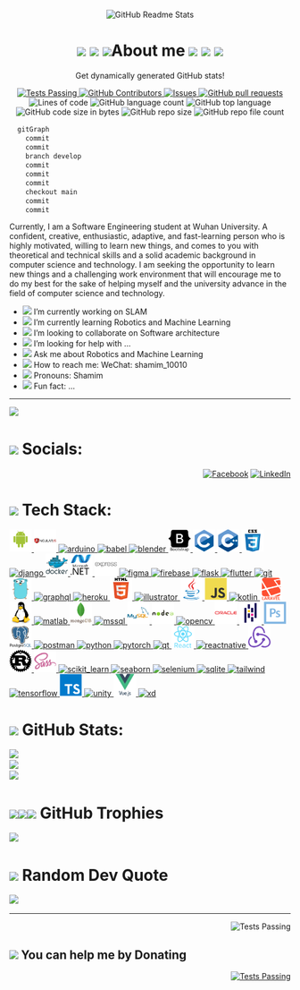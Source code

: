 
<br>
<p align="center">
 <img width=300px src="https://64.media.tumblr.com/4f3130b93daf8b718cf2d398b9e76ae4/2e1fdfd7f2cc8428-e0/s640x960/d4f7a38751a370e18d6770010d80b6ee8f8c3ee6.gif" align="center" alt="GitHub Readme Stats" />
 
<h1 align="center">
<img width=25px src="https://em-content.zobj.net/source/microsoft-teams/337/heart-with-ribbon_1f49d.png"/>
<img width=25px src="https://em-content.zobj.net/source/microsoft-teams/337/heart-with-ribbon_1f49d.png"/>
<img width=25px src="https://em-content.zobj.net/source/microsoft-teams/337/heart-with-ribbon_1f49d.png"/>About me
<img width=25px src="https://em-content.zobj.net/source/microsoft-teams/337/heart-with-ribbon_1f49d.png"/>
<img width=25px src="https://em-content.zobj.net/source/microsoft-teams/337/heart-with-ribbon_1f49d.png"/>
<img width=25px src="https://em-content.zobj.net/source/microsoft-teams/337/heart-with-ribbon_1f49d.png"/></h1>
 <p align="center">Get dynamically generated GitHub stats!</p>

<p align="center">
  <a href="https://github.com/vividblueprint/vividblueprint/actions">
    <img alt="Tests Passing" src="https://github.com/anuraghazra/github-readme-stats/workflows/Test/badge.svg"/>
  </a>
  <a href="https://github.com/vividblueprint/vividblueprint/contributors">
    <img alt="GitHub Contributors" src="https://img.shields.io/github/contributors/vividblueprint/vividblueprint"/>
  </a>
  <a href="https://github.com/vividblueprint/vividblueprint/issues">
    <img alt="Issues" src="https://img.shields.io/github/issues/vividblueprint/vividblueprint?color=0088ff"/>
  </a>
  <a href="https://github.com/vividblueprint/vividblueprint/pulls">
    <img alt="GitHub pull requests" src="https://img.shields.io/github/issues-pr/vividblueprint/vividblueprint?color=0088ff">
  </a>
  <br />
<img alt="Lines of code" src="https://img.shields.io/tokei/lines/github/vividblueprint/vividblueprint?color=green">
<img alt="GitHub language count" src="https://img.shields.io/github/languages/count/vividblueprint/vividblueprint?color=302df0">
<img alt="GitHub top language" src="https://img.shields.io/github/languages/top/vividblueprint/vividblueprint">
<img alt="GitHub code size in bytes" src="https://img.shields.io/github/languages/code-size/vividblueprint/vividblueprint?color=0088ff">
<img alt="GitHub repo size" src="https://img.shields.io/github/repo-size/vividblueprint/vividblueprint?color=00ff00f">
<img alt="GitHub repo file count" src="https://img.shields.io/github/directory-file-count/vividblueprint/vividblueprint">
</p>

```mermaid
  gitGraph
    commit
    commit
    branch develop
    commit
    commit
    commit
    checkout main
    commit
    commit
```

Currently, I am a Software Engineering student at Wuhan University. A confident, creative, enthusiastic, adaptive, and fast-learning person who is highly motivated, willing to learn new things, and comes to you with theoretical and technical skills and a solid academic background in computer science and technology. I am seeking the opportunity to learn new things and a challenging work environment that will encourage me to do my best for the sake of helping myself and the university advance in the field of computer science and technology.

- <img width=20px src="https://em-content.zobj.net/source/skype/289/man-mechanic_1f468-200d-1f527.png"> I’m currently working on SLAM
- <img width=20px src="https://em-content.zobj.net/source/microsoft-teams/337/writing-hand_270d-fe0f.png"> I’m currently learning Robotics and Machine Learning
- <img width=20px src="https://em-content.zobj.net/source/microsoft-teams/337/eyes_1f440.png"> I’m looking to collaborate on Software architecture
- <img width=20px src="https://em-content.zobj.net/source/noto-emoji-animations/344/thinking-face_1f914.gif"> I’m looking for help with ...
- <img width=20px src="https://em-content.zobj.net/source/skype/289/face-with-symbols-on-mouth_1f92c.png"> Ask me about Robotics and Machine Learning
- <img width=20px src="https://em-content.zobj.net/source/skype/289/mobile-phone_1f4f1.png"> How to reach me: WeChat: shamim_10010
- <img width=20px src="https://em-content.zobj.net/source/noto-emoji-animations/344/hugging-face_1f917.gif"> Pronouns: Shamim
- <img width=20px src="https://em-content.zobj.net/source/noto-emoji-animations/344/sun-with-face_1f31e.gif"> Fun fact: ...

---

<a href="(https://visitcount.itsvg.in"> <img src="https://visitcount.itsvg.in/api?id=vividblueprint&label=Profile%20Views&icon=8&pretty=false"/>
</a>
<h1><img width=50px src="https://em-content.zobj.net/source/skype/289/desert-island_1f3dd-fe0f.png"/> Socials:</h1>
<p align="right"><a href="https://www.facebook.com/profile.php?id=100087242254904"><img alt="Facebook" src="https://img.shields.io/badge/Facebook-%231877F2.svg?logo=Facebook&logoColor=white"/></a>
<a href="https://www.linkedin.com/in/shamim-khan-0b60571ba/"><img alt="LinkedIn" src="https://img.shields.io/badge/LinkedIn-%230077B5.svg?logo=linkedin&logoColor=white"/></a></p>

# <img width = 50x src="https://em-content.zobj.net/source/skype/289/video-game_1f3ae.png"/> Tech Stack:

<p align="left"> <a href="https://developer.android.com" target="_blank" rel="noreferrer"> <img src="https://raw.githubusercontent.com/devicons/devicon/master/icons/android/android-original-wordmark.svg" alt="android" width="40" height="40"/> </a> <a href="https://angular.io" target="_blank" rel="noreferrer"> <img src="https://raw.githubusercontent.com/devicons/devicon/master/icons/angularjs/angularjs-original-wordmark.svg" alt="angularjs" width="40" height="40"/> </a> <a href="https://www.arduino.cc/" target="_blank" rel="noreferrer"> <img src="https://cdn.worldvectorlogo.com/logos/arduino-1.svg" alt="arduino" width="40" height="40"/> </a> <a href="https://babeljs.io/" target="_blank" rel="noreferrer"> <img src="https://www.vectorlogo.zone/logos/babeljs/babeljs-icon.svg" alt="babel" width="40" height="40"/> </a> <a href="https://www.blender.org/" target="_blank" rel="noreferrer"> <img src="https://download.blender.org/branding/community/blender_community_badge_white.svg" alt="blender" width="40" height="40"/> </a> <a href="https://getbootstrap.com" target="_blank" rel="noreferrer"> <img src="https://raw.githubusercontent.com/devicons/devicon/master/icons/bootstrap/bootstrap-plain-wordmark.svg" alt="bootstrap" width="40" height="40"/> </a> <a href="https://www.cprogramming.com/" target="_blank" rel="noreferrer"> <img src="https://raw.githubusercontent.com/devicons/devicon/master/icons/c/c-original.svg" alt="c" width="40" height="40"/> </a> <a href="https://www.w3schools.com/cpp/" target="_blank" rel="noreferrer"> <img src="https://raw.githubusercontent.com/devicons/devicon/master/icons/cplusplus/cplusplus-original.svg" alt="cplusplus" width="40" height="40"/> </a> <a href="https://www.w3schools.com/css/" target="_blank" rel="noreferrer"> <img src="https://raw.githubusercontent.com/devicons/devicon/master/icons/css3/css3-original-wordmark.svg" alt="css3" width="40" height="40"/> </a> <a href="https://www.djangoproject.com/" target="_blank" rel="noreferrer"> <img src="https://cdn.worldvectorlogo.com/logos/django.svg" alt="django" width="40" height="40"/> </a> <a href="https://www.docker.com/" target="_blank" rel="noreferrer"> <img src="https://raw.githubusercontent.com/devicons/devicon/master/icons/docker/docker-original-wordmark.svg" alt="docker" width="40" height="40"/> </a> <a href="https://dotnet.microsoft.com/" target="_blank" rel="noreferrer"> <img src="https://raw.githubusercontent.com/devicons/devicon/master/icons/dot-net/dot-net-original-wordmark.svg" alt="dotnet" width="40" height="40"/> </a> <a href="https://expressjs.com" target="_blank" rel="noreferrer"> <img src="https://raw.githubusercontent.com/devicons/devicon/master/icons/express/express-original-wordmark.svg" alt="express" width="40" height="40"/> </a> <a href="https://www.figma.com/" target="_blank" rel="noreferrer"> <img src="https://www.vectorlogo.zone/logos/figma/figma-icon.svg" alt="figma" width="40" height="40"/> </a> <a href="https://firebase.google.com/" target="_blank" rel="noreferrer"> <img src="https://www.vectorlogo.zone/logos/firebase/firebase-icon.svg" alt="firebase" width="40" height="40"/> </a> <a href="https://flask.palletsprojects.com/" target="_blank" rel="noreferrer"> <img src="https://www.vectorlogo.zone/logos/pocoo_flask/pocoo_flask-icon.svg" alt="flask" width="40" height="40"/> </a> <a href="https://flutter.dev" target="_blank" rel="noreferrer"> <img src="https://www.vectorlogo.zone/logos/flutterio/flutterio-icon.svg" alt="flutter" width="40" height="40"/> </a> <a href="https://git-scm.com/" target="_blank" rel="noreferrer"> <img src="https://www.vectorlogo.zone/logos/git-scm/git-scm-icon.svg" alt="git" width="40" height="40"/> </a> <a href="https://golang.org" target="_blank" rel="noreferrer"> <img src="https://raw.githubusercontent.com/devicons/devicon/master/icons/go/go-original.svg" alt="go" width="40" height="40"/> </a> <a href="https://graphql.org" target="_blank" rel="noreferrer"> <img src="https://www.vectorlogo.zone/logos/graphql/graphql-icon.svg" alt="graphql" width="40" height="40"/> </a> <a href="https://heroku.com" target="_blank" rel="noreferrer"> <img src="https://www.vectorlogo.zone/logos/heroku/heroku-icon.svg" alt="heroku" width="40" height="40"/> </a> <a href="https://www.w3.org/html/" target="_blank" rel="noreferrer"> <img src="https://raw.githubusercontent.com/devicons/devicon/master/icons/html5/html5-original-wordmark.svg" alt="html5" width="40" height="40"/> </a> <a href="https://www.adobe.com/in/products/illustrator.html" target="_blank" rel="noreferrer"> <img src="https://www.vectorlogo.zone/logos/adobe_illustrator/adobe_illustrator-icon.svg" alt="illustrator" width="40" height="40"/> </a> <a href="https://www.java.com" target="_blank" rel="noreferrer"> <img src="https://raw.githubusercontent.com/devicons/devicon/master/icons/java/java-original.svg" alt="java" width="40" height="40"/> </a> <a href="https://developer.mozilla.org/en-US/docs/Web/JavaScript" target="_blank" rel="noreferrer"> <img src="https://raw.githubusercontent.com/devicons/devicon/master/icons/javascript/javascript-original.svg" alt="javascript" width="40" height="40"/> </a> <a href="https://kotlinlang.org" target="_blank" rel="noreferrer"> <img src="https://www.vectorlogo.zone/logos/kotlinlang/kotlinlang-icon.svg" alt="kotlin" width="40" height="40"/> </a> <a href="https://laravel.com/" target="_blank" rel="noreferrer"> <img src="https://raw.githubusercontent.com/devicons/devicon/master/icons/laravel/laravel-plain-wordmark.svg" alt="laravel" width="40" height="40"/> </a> <a href="https://www.linux.org/" target="_blank" rel="noreferrer"> <img src="https://raw.githubusercontent.com/devicons/devicon/master/icons/linux/linux-original.svg" alt="linux" width="40" height="40"/> </a> <a href="https://www.mathworks.com/" target="_blank" rel="noreferrer"> <img src="https://upload.wikimedia.org/wikipedia/commons/2/21/Matlab_Logo.png" alt="matlab" width="40" height="40"/> </a> <a href="https://www.mongodb.com/" target="_blank" rel="noreferrer"> <img src="https://raw.githubusercontent.com/devicons/devicon/master/icons/mongodb/mongodb-original-wordmark.svg" alt="mongodb" width="40" height="40"/> </a> <a href="https://www.microsoft.com/en-us/sql-server" target="_blank" rel="noreferrer"> <img src="https://www.svgrepo.com/show/303229/microsoft-sql-server-logo.svg" alt="mssql" width="40" height="40"/> </a> <a href="https://www.mysql.com/" target="_blank" rel="noreferrer"> <img src="https://raw.githubusercontent.com/devicons/devicon/master/icons/mysql/mysql-original-wordmark.svg" alt="mysql" width="40" height="40"/> </a> <a href="https://nodejs.org" target="_blank" rel="noreferrer"> <img src="https://raw.githubusercontent.com/devicons/devicon/master/icons/nodejs/nodejs-original-wordmark.svg" alt="nodejs" width="40" height="40"/> </a> <a href="https://opencv.org/" target="_blank" rel="noreferrer"> <img src="https://www.vectorlogo.zone/logos/opencv/opencv-icon.svg" alt="opencv" width="40" height="40"/> </a> <a href="https://www.oracle.com/" target="_blank" rel="noreferrer"> <img src="https://raw.githubusercontent.com/devicons/devicon/master/icons/oracle/oracle-original.svg" alt="oracle" width="40" height="40"/> </a> <a href="https://pandas.pydata.org/" target="_blank" rel="noreferrer"> <img src="https://raw.githubusercontent.com/devicons/devicon/2ae2a900d2f041da66e950e4d48052658d850630/icons/pandas/pandas-original.svg" alt="pandas" width="40" height="40"/> </a> <a href="https://www.photoshop.com/en" target="_blank" rel="noreferrer"> <img src="https://raw.githubusercontent.com/devicons/devicon/master/icons/photoshop/photoshop-line.svg" alt="photoshop" width="40" height="40"/> </a> <a href="https://www.postgresql.org" target="_blank" rel="noreferrer"> <img src="https://raw.githubusercontent.com/devicons/devicon/master/icons/postgresql/postgresql-original-wordmark.svg" alt="postgresql" width="40" height="40"/> </a> <a href="https://postman.com" target="_blank" rel="noreferrer"> <img src="https://www.vectorlogo.zone/logos/getpostman/getpostman-icon.svg" alt="postman" width="40" height="40"/> </a> <a href="https://www.python.org" target="_blank" rel="noreferrer"> <img src="https://static.wixstatic.com/media/5c0a05_042d8a2c2d384737b86fb1beb9dff1a2~mv2.gif" alt="python" width="40" height="40"/> </a> <a href="https://pytorch.org/" target="_blank" rel="noreferrer"> <img src="https://www.vectorlogo.zone/logos/pytorch/pytorch-icon.svg" alt="pytorch" width="40" height="40"/> </a> <a href="https://www.qt.io/" target="_blank" rel="noreferrer"> <img src="https://upload.wikimedia.org/wikipedia/commons/0/0b/Qt_logo_2016.svg" alt="qt" width="40" height="40"/> </a> <a href="https://reactjs.org/" target="_blank" rel="noreferrer"> <img src="https://raw.githubusercontent.com/devicons/devicon/master/icons/react/react-original-wordmark.svg" alt="react" width="40" height="40"/> </a> <a href="https://reactnative.dev/" target="_blank" rel="noreferrer"> <img src="https://reactnative.dev/img/header_logo.svg" alt="reactnative" width="40" height="40"/> </a> <a href="https://redux.js.org" target="_blank" rel="noreferrer"> <img src="https://raw.githubusercontent.com/devicons/devicon/master/icons/redux/redux-original.svg" alt="redux" width="40" height="40"/> </a> <a href="https://www.rust-lang.org" target="_blank" rel="noreferrer"> <img src="https://raw.githubusercontent.com/devicons/devicon/master/icons/rust/rust-plain.svg" alt="rust" width="40" height="40"/> </a> <a href="https://sass-lang.com" target="_blank" rel="noreferrer"> <img src="https://raw.githubusercontent.com/devicons/devicon/master/icons/sass/sass-original.svg" alt="sass" width="40" height="40"/> </a> <a href="https://scikit-learn.org/" target="_blank" rel="noreferrer"> <img src="https://upload.wikimedia.org/wikipedia/commons/0/05/Scikit_learn_logo_small.svg" alt="scikit_learn" width="40" height="40"/> </a> <a href="https://seaborn.pydata.org/" target="_blank" rel="noreferrer"> <img src="https://seaborn.pydata.org/_images/logo-mark-lightbg.svg" alt="seaborn" width="40" height="40"/> </a> <a href="https://www.selenium.dev" target="_blank" rel="noreferrer"> <img src="https://raw.githubusercontent.com/detain/svg-logos/780f25886640cef088af994181646db2f6b1a3f8/svg/selenium-logo.svg" alt="selenium" width="40" height="40"/> </a> <a href="https://www.sqlite.org/" target="_blank" rel="noreferrer"> <img src="https://www.vectorlogo.zone/logos/sqlite/sqlite-icon.svg" alt="sqlite" width="40" height="40"/> </a> <a href="https://tailwindcss.com/" target="_blank" rel="noreferrer"> <img src="https://www.vectorlogo.zone/logos/tailwindcss/tailwindcss-icon.svg" alt="tailwind" width="40" height="40"/> </a> <a href="https://www.tensorflow.org" target="_blank" rel="noreferrer"> <img src="https://www.vectorlogo.zone/logos/tensorflow/tensorflow-icon.svg" alt="tensorflow" width="40" height="40"/> </a> <a href="https://www.typescriptlang.org/" target="_blank" rel="noreferrer"> <img src="https://raw.githubusercontent.com/devicons/devicon/master/icons/typescript/typescript-original.svg" alt="typescript" width="40" height="40"/> </a> <a href="https://unity.com/" target="_blank" rel="noreferrer"> <img src="https://www.vectorlogo.zone/logos/unity3d/unity3d-icon.svg" alt="unity" width="40" height="40"/> </a> <a href="https://vuejs.org/" target="_blank" rel="noreferrer"> <img src="https://raw.githubusercontent.com/devicons/devicon/master/icons/vuejs/vuejs-original-wordmark.svg" alt="vuejs" width="40" height="40"/> </a> <a href="https://www.adobe.com/products/xd.html" target="_blank" rel="noreferrer"> <img src="https://cdn.worldvectorlogo.com/logos/adobe-xd.svg" alt="xd" width="40" height="40"/></a></p>

# <img width=50px src="https://em-content.zobj.net/source/skype/289/pizza_1f355.png"/> GitHub Stats:
![](https://github-readme-stats.vercel.app/api?username=vividblueprint&theme=monokai&hide_border=false&include_all_commits=true&count_private=false)<br/>
![](https://github-readme-streak-stats.herokuapp.com/?user=vividblueprint&theme=monokai&hide_border=false)<br/>
![](https://github-readme-stats.vercel.app/api/top-langs/?username=vividblueprint&theme=monokai&hide_border=false&include_all_commits=true&count_private=false&layout=compact)


# <img width=50px src="https://em-content.zobj.net/source/skype/289/1st-place-medal_1f947.png"/><img width=50px src="https://em-content.zobj.net/source/skype/289/2nd-place-medal_1f948.png"/><img width=50px src="https://em-content.zobj.net/source/skype/289/3rd-place-medal_1f949.png"/> GitHub Trophies
![](https://github-profile-trophy.vercel.app/?username=vividblueprint&theme=radical&no-frame=false&no-bg=true&margin-w=4)


# <img width=70px src="https://em-content.zobj.net/source/microsoft-teams/337/man-technologist_1f468-200d-1f4bb.png"/> Random Dev Quote
![](https://quotes-github-readme.vercel.app/api?type=horizontal&theme=radical)

---

<p align="right"><img alt="Tests Passing" src="https://visitcount.itsvg.in/api?id=vividblueprint&icon=7&color=4" /></p>

 ## <img width=30px src="https://em-content.zobj.net/source/skype/289/handshake_1f91d.png"/> You can help me by Donating
  <p align="right"><a href="https://www.paypal.com/paypalme/shamim10010"><img alt="Tests Passing" src="https://img.shields.io/badge/PayPal-00457C?style=for-the-badge&logo=paypal&logoColor=white" _blank=/></a></p>